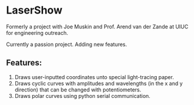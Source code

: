 # LaserShow

Formerly a project with Joe Muskin and Prof. Arend van der Zande 
at UIUC for engineering outreach. 

Currently a passion project. Adding new features.

## Features:

1. Draws user-inputted coordinates unto special light-tracing paper.
2. Draws cyclic curves with amplitudes and wavelengths (in the x and y direction) that can be changed with potentiometers.
3. Draws polar curves using python serial communication.

